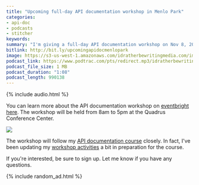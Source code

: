 ```yaml
---
title: "Upcoming full-day API documentation workshop in Menlo Park"
categories:
- api-doc
- podcasts
- stitcher
keywords:
summary: "I'm giving a full-day API documentation workshop on Nov 8, 2018, in Menlo Park, California, in coordination with Scott Abel (aka, The Content Wrangler). There are still a few open spots left in the workshop."
bitlink: http://bit.ly/upcomingapidocmenlopark
image: https://s3-us-west-1.amazonaws.com/idratherbewritingmedia.com/images/idratherbewritinglogo.png
podcast_link: https://www.podtrac.com/pts/redirect.mp3/idratherbewritingmedia.com/podcasts/upcomingapidocworkshopmenlopark.mp3
podcast_file_size: 1 MB
podcast_duration: "1:08"
podcast_length: 990138
---
```


{% include audio.html %}

You can learn more about the API documentation workshop on [eventbright here](https://www.eventbrite.com/e/documenting-rest-apis-a-jumpstart-workshop-for-technical-writers-tickets-49216045517). The workshop will be held from 8am to 5pm at the Quadrus Conference Center.

<a href="https://www.eventbrite.com/e/documenting-rest-apis-a-jumpstart-workshop-for-technical-writers-tickets-49216045517"><img src="https://s3-us-west-1.amazonaws.com/idratherbewritingmedia.com/images/upcomingapiworkshopmenlopark.jpg" /></a>

The workshop will follow my [API documentation course](/learnapidoc/) closely. In fact, I've been updating my [workshop activities](/learnapidoc/docapis_workshop_activities.html) a bit in preparation for the course.

If you're interested, be sure to sign up. Let me know if you have any questions.

{% include random_ad.html %}
